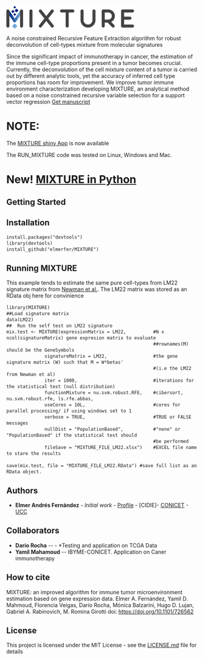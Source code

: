 ![MIXTURE](https://github.com/elmerfer/MIXTURE.App/blob/master/www/Logo_B_1.pdf.png)

A noise constrained Recursive Feature Extraction algorithm for robust deconvolution of cell-types mixture from molecular signatures

Since the significant impact of immunotherapy in cancer, the estimation of the immune cell-type proportions present in a tumor becomes crucial. Currently, the deconvolution of the cell mixture content of a tumor is carried out by different analytic tools, yet the accuracy of inferred cell type proportions has room for improvement. We improve tumor immune environment characterization developing MIXTURE, an analytical method based on a noise constrained recursive variable selection for a support vector regression
[Get manuscript](https://www.biorxiv.org/content/10.1101/726562v1)

# NOTE: 

The [MIXTURE shiny App](https://github.com/elmerfer/MIXTURE.App) is now available

The RUN_MIXTURE code was tested on Linux, Windows and Mac. 

# New! [MIXTURE in Python](https://github.com/MsMatias/MixturePy)


## Getting Started


## Installation
```
install.packages("devtools")
library(devtools)
install_github("elmerfer/MIXTURE")
```

## Running MIXTURE

This example tends to estimate the same pure cell-types from LM22 signature matrix from [Newman et al.](http://www.nature.com/nmeth/journal/v12/n5/abs/nmeth.3337.html). The LM22 matrix was stored as an RData obj here for convinience
```
library(MIXTURE)
##Load signature matrix
data(LM22)
##  Run the self test on LM22 signature
mix.test <- MIXTURE(expressionMatrix = LM22,          #N x ncol(signatureMatrix) gene expresion matrix to evaluate 
                                                      ##rownames(M) should be the GeneSymbols
              signatureMatrix = LM22,                 #the gene signature matrix (W) such that M = W*betas' 
                                                      #(i.e the LM22 from Newman et al)
              iter = 1000,                            #iterations for the statistical test (null distribution)
              functionMixture = nu.svm.robust.RFE,    #cibersort, nu.svm.robust.rfe, ls.rfe.abbas, 
              useCores = 10L,                         #cores for parallel processing/ if using windows set to 1
              verbose = TRUE,                         #TRUE or FALSE messages  
              nullDist = "PopulationBased",           #"none" or "PopulationBased" if the statistical test should
                                                      #be performed
              fileSave = "MIXTURE_FILE_LM22.xlsx")    #EXCEL file name to stare the results 

save(mix.test, file = "MIXTURE_FILE_LM22.RData") #save full list as an RData object.

```

## Authors

* **Elmer Andrés Fernández** - *Initial work* - [Profile](https://www.researchgate.net/profile/Elmer_Fernandez) - [CIDIE]- [CONICET](http://www.conicet.gov.ar) - [UCC](http://www.ucc.edu.ar)


## Collaborators
* **Dario Rocha** -- - *Testing and application on TCGA Data
* **Yamil Mahamoud** -- IBYME-CONICET. Application on Caner immunotherapy

## How to cite

MIXTURE: an improved algorithm for immune tumor microenvironment estimation based on gene expression data. Elmer A. Fernández,  Yamil D. Mahmoud, Florencia Veigas, Darío Rocha,  Mónica Balzarini,  Hugo D. Lujan,  Gabriel A. Rabinovich,  M. Romina Girotti doi: https://doi.org/10.1101/726562

## License

This project is licensed under the MIT License - see the [LICENSE.md](https://github.com/elmerfer/MIXTURE.App/blob/master/LICENSE) file for details

